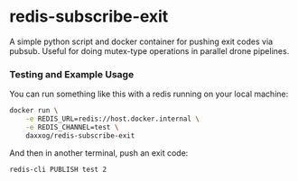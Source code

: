 redis-subscribe-exit
===================
A simple python script and docker container for pushing exit codes via pubsub. Useful for doing mutex-type operations in parallel drone pipelines.


### Testing and Example Usage
You can run something like this with a redis running on your local machine:
```bash
docker run \
    -e REDIS_URL=redis://host.docker.internal \
    -e REDIS_CHANNEL=test \
    daxxog/redis-subscribe-exit
```

And then in another terminal, push an exit code:
```bash
redis-cli PUBLISH test 2
```
